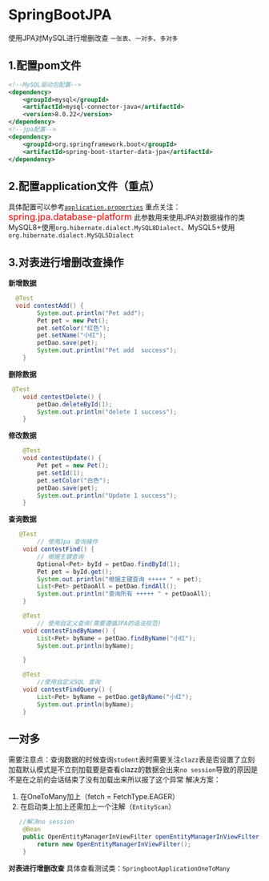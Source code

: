 # SpringBootJPA

使用JPA对MySQL进行增删改查 `一张表`、`一对多`、`多对多`

## 1.配置pom文件

```xml
<!--MySQL驱动包配置-->
<dependency>
    <groupId>mysql</groupId>
    <artifactId>mysql-connector-java</artifactId>
    <version>8.0.22</version>
</dependency>
<!--jpa配置-->
<dependency>
    <groupId>org.springframework.boot</groupId>
    <artifactId>spring-boot-starter-data-jpa</artifactId>
</dependency>

```

## 2.配置application文件（重点）
具体配置可以参考[`application.properties`](https://github.com/lhh2002/BigDataCodeWarehouse/blob/main/SpringBootJPA/src/main/resources/application.properties) 重点关注：<font size="4" color="red">spring.jpa.database-platform</font>
此参数用来使用JPA对数据操作的类 MySQL8+使用`org.hibernate.dialect.MySQL8Dialect`、MySQL5+使用`org.hibernate.dialect.MySQL5Dialect`

## 3.对表进行增删改查操作

**新增数据**
```java
  @Test
  void contestAdd() {
        System.out.println("Pet add");
        Pet pet = new Pet();
        pet.setColor("红色");
        pet.setName("小红");
        petDao.save(pet);
        System.out.println("Pet add  success");
    }
```
**删除数据**
```java
 @Test
    void contestDelete() {
        petDao.deleteById(1);
        System.out.println("delete 1 success");
    }
```
**修改数据**
```java
    @Test
    void contestUpdate() {
        Pet pet = new Pet();
        pet.setId(1);
        pet.setColor("白色");
        petDao.save(pet);
        System.out.println("Update 1 success");
    }
```
**查询数据**
```java
   @Test
        // 使用Jpa 查询操作
    void contestFind() {
        // 根据主键查询
        Optional<Pet> byId = petDao.findById(1);
        Pet pet = byId.get();
        System.out.println("根据主键查询 +++++ " + pet);
        List<Pet> petDaoAll = petDao.findAll();
        System.out.println("查询所有 +++++ " + petDaoAll);
    }

    @Test
        // 使用自定义查询(需要遵循JPA的语法规范)
    void contestFindByName() {
        List<Pet> byName = petDao.findByName("小红");
        System.out.println(byName);

    }

    @Test
        //使用自定义SQL 查询
    void contestFindQuery() {
        List<Pet> byName = petDao.getByName("小红");
        System.out.println(byName);
    }
```

## 一对多
需要注意点：查询数据的时候查询`student`表时需要关注`clazz`表是否设置了立刻加载默认模式是不立刻加载要是查看clazz的数据会出来`no session`导致的原因是不是在之前的会话结束了没有加载出来所以报了这个异常
解决方案：
1. 在OneToMany加上（fetch = FetchType.EAGER）
2. 在启动类上加上还需加上一个注解（`EntityScan`）
```java
   //解决no session
    @Bean
    public OpenEntityManagerInViewFilter openEntityManagerInViewFilter() {
        return new OpenEntityManagerInViewFilter();
    }
```
**对表进行增删改查**
具体查看测试类：`SpringbootApplicationOneToMany`